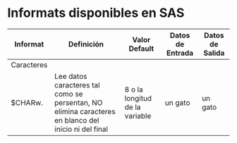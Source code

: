 Informats disponibles en SAS
============================

Informat | Definición | Valor Default | Datos de Entrada | Datos de Salida
--- | --- | --- | --- | ---
Caracteres |
$CHARw. | Lee datos caracteres tal como se persentan, NO elimina caracteres en blanco del inicio ni del final | 8 o la longitud de la variable |   un gato  |   un gato 
